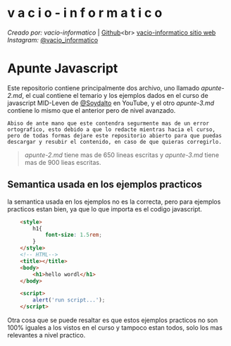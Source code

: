 v a c i o - i n f o r m a t i c o
====
*Creado por: vacio-informatico* | [Github]("https://github.com/vacio-informatico/")<br>
[vacio-informatico sitio web]("https://vacio-informatico.github.io/v-i/") <br>
*Instagram:* [@vacio_informatico]("")

# Apunte Javascript

Este repositorio contiene principalmente dos archivo, uno llamado *apunte-2.md*, el cual contiene el temario y los ejemplos dados en el curso de javascript MID-Leven de [@Soydalto]("") en YouTube, y el otro *apunte-3.md* contiene lo mismo que el anterior pero de nivel avanzado.

    Abiso de ante mano que este contendra segurmente mas de un error ortografico, esto debido a que lo redacte mientras hacia el curso, pero de todas formas dejare este repositorio abierto para que puedas descargar y resubir el contenido, en caso de que quieras corregirlo. 

> *apunte-2.md* tiene mas de 650 lineas escritas y *apunte-3.md* tiene mas de 900 lieas escritas.

## Semantica usada en los ejemplos practicos

la semantica usada en los ejemplos no es la correcta, pero para ejemplos practicos estan bien, ya que lo que importa es el codigo javascript.

```html
    <style>
        h1{
            font-size: 1.5rem;
        }
    </style>
    <!-- HTML-->
    <title></title>
    <body>
        <h1>hello wordl</h1>
    </body>

    <script>
        alert('run script...');
    </script>
```

Otra cosa que se puede resaltar es que estos ejemplos practicos no son 100% iguales a los vistos en el curso y tampoco estan todos, solo los mas relevantes a nivel practico.